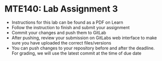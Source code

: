 # MTE140: Lab Assignment 3

* Instructions for this lab can be found as a PDF on Learn
* Follow the instruction to finish and submit your assignment
* Commit your changes and push them to GitLab
* After pushing, review your submission on GitLabs web interface to make sure you have uploaded the correct files/versions
* You can push changes to your repository before and after the deadline. For grading, we will use the latest commit at the time of due date
